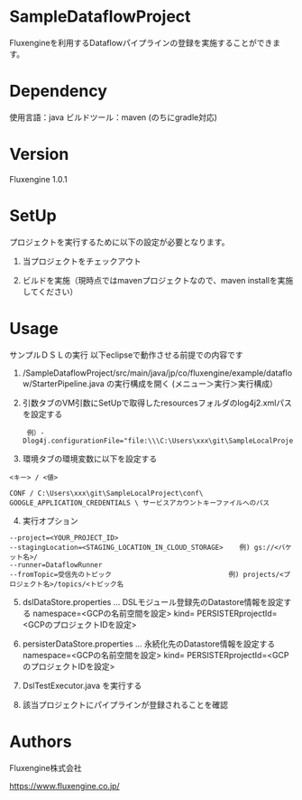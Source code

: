 # SampleDataflowProject
Fluxengineを利用するDataflowパイプラインの登録を実施することができます。

# Dependency
使用言語：java
ビルドツール：maven (のちにgradle対応)

# Version
Fluxengine 1.0.1

# SetUp
プロジェクトを実行するために以下の設定が必要となります。

  1. 当プロジェクトをチェックアウト

  2. ビルドを実施（現時点ではmavenプロジェクトなので、maven installを実施してください）

# Usage
サンプルＤＳＬの実行
  以下eclipseで動作させる前提での内容です

  1. /SampleDataflowProject/src/main/java/jp/co/fluxengine/example/dataflow/StarterPipeline.java の実行構成を開く (メニュー＞実行＞実行構成）

  2. 引数タブのVM引数にSetUpで取得したresourcesフォルダのlog4j2.xmlパスを設定する

          例）-Dlog4j.configurationFile="file:\\\C:\Users\xxx\git\SampleLocalProject\conf\log4j2.xml"

  3. 環境タブの環境変数に以下を設定する

    <キー> / <値>

    CONF / C:\Users\xxx\git\SampleLocalProject\conf\
    GOOGLE_APPLICATION_CREDENTIALS \ サービスアカウントキーファイルへのパス

  4. 実行オプション

    --project=<YOUR_PROJECT_ID>
    --stagingLocation=<STAGING_LOCATION_IN_CLOUD_STORAGE>    例) gs://<バケット名>/
    --runner=DataflowRunner
    --fromTopic=受信先のトピック                             例) projects/<プロジェクト名>/topics/<トピック名

  5. dslDataStore.properties ... DSLモジュール登録先のDatastore情報を設定する
     namespace=<GCPの名前空間を設定>
     kind=
     PERSISTERprojectId=<GCPのプロジェクトIDを設定>

  6. persisterDataStore.properties ... 永続化先のDatastore情報を設定する
     namespace=<GCPの名前空間を設定>
     kind=
     PERSISTERprojectId=<GCPのプロジェクトIDを設定>

  7. DslTestExecutor.java を実行する

  8. 該当プロジェクトにパイプラインが登録されることを確認

# Authors
Fluxengine株式会社

https://www.fluxengine.co.jp/
